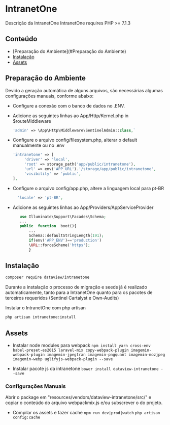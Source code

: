 
# IntranetOne
Descrição da IntranetOne
IntranetOne requires PHP >= 7.1.3

## Conteúdo
 
- [Preparação do Ambiente](#Preparação do Ambiente)
- [Instalação](#instalação)
- [Assets](#assets) 

## Preparação do Ambiente

Devido a geração automática de alguns arquivos, são necessárias algumas configurações manuais, conforme abaixo:

 - Configure a conexão com o banco de dados no .ENV. 

 - Adicione as seguintes linhas ao App/Http/Kernel.php in $routeMiddleware
	 ```php
	'admin' => \App\Http\Middleware\SentinelAdmin::class,`

 - Configure o arquivo config/filesystem.php, alterar o default manualmente ou no .env
	 ```php
	 'intranetone' => [
          'driver' => 'local',
          'root' => storage_path('app/public/intranetone'),
          'url' => env('APP_URL').'/storage/app/public/intranetone',
          'visibility' => 'public',
    ],

 - Configure o arquivo config/app.php, altere a linguagem local para pt-BR
	 ```php
       'locale' => 'pt-BR',


 - Adicione as seguintes linhas ao App/Providers/AppServiceProvider

	 ```php
		use Illuminate\Support\Facades\Schema;
		...
		public  function  boot(){
			...
			Schema::defaultStringLength(191);
			if(env('APP_ENV')=='production')
			\URL::forceScheme('https');
			}

## Instalação
```sh
composer require dataview/intranetone
```

Durante a instalação o processo de migração e seeds já é realizado automaticamente, tanto para a IntranetOne quanto para os pacotes de terceiros requeridos (Sentinel Cartalyst e Own-Audits)

Instalar o IntranetOne com php artisan
```sh
php artisan intranetone:install
```

## Assets

 - Instalar node modules para webpack
 `npm install yarn cross-env babel-preset-es2015 laravel-mix copy-webpack-plugin
    imagemin-webpack-plugin imagemin-jpegtran imagemin-pngquant imagemin-mozjpeg
    imagemin-webp uglifyjs-webpack-plugin --save`
    
 - Instalar pacote js da intranetone
 `bower install dataview-intranetone --save`

### Configurações Manuais

Abrir o package em "resources/vendors/dataview-intranetone/src/" e copiar o conteúdo do arquivo webpackmix.js e/ou subscrever o do projeto.

 - Compilar os assets e fazer cache
 `npm run dev|prod|watch`
 `php artisan config:cache`
 